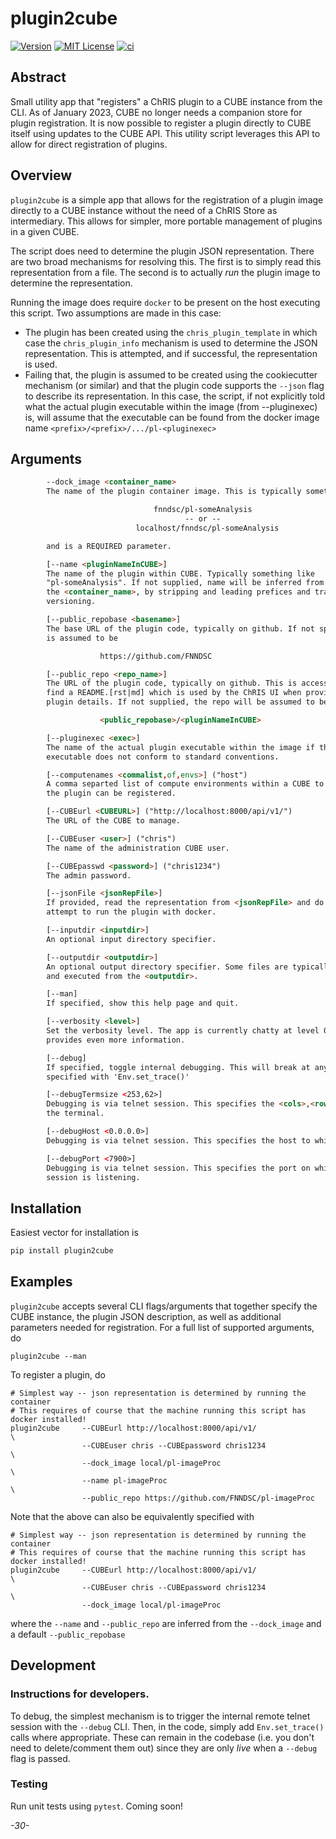 # plugin2cube

[![Version](https://img.shields.io/docker/v/fnndsc/pl-plugin2cube?sort=semver)](https://hub.docker.com/r/fnndsc/pl-plugin2cube)
[![MIT License](https://img.shields.io/github/license/fnndsc/pl-plugin2cube)](https://github.com/FNNDSC/pl-plugin2cube/blob/main/LICENSE)
[![ci](https://github.com/FNNDSC/pl-plugin2cube/actions/workflows/ci.yml/badge.svg)](https://github.com/FNNDSC/pl-plugin2cube/actions/workflows/ci.yml)

## Abstract

Small utility app that "registers" a ChRIS plugin to a CUBE instance from the CLI. As of January 2023, CUBE no longer needs a companion store for plugin registration. It is now possible to register a plugin directly to CUBE itself using updates to the CUBE API. This utility script leverages this API to allow for direct registration of plugins.

## Overview

`plugin2cube` is a simple app that allows for the registration of a plugin image directly to a CUBE instance without the need of a ChRIS Store as intermediary. This allows for simpler, more portable management of plugins in a given CUBE.

The script does need to determine the plugin JSON representation. There are two broad mechanisms for resolving this. The first is to simply read this representation from a file. The second is to actually _run_ the plugin image to determine the representation.

Running the image does require `docker` to be present on the host executing this script. Two assumptions are made in this case:

- The plugin has been created using the `chris_plugin_template` in which case the `chris_plugin_info` mechanism is used to determine the JSON representation. This is attempted, and if successful, the representation is used.
- Failing that, the plugin is assumed to be created using the cookiecutter mechanism (or similar) and that the plugin code supports the `--json` flag to describe its representation. In this case, the script, if not explicitly told what the actual plugin executable within the image (from --pluginexec) is, will assume that the executable can be found from the docker image name `<prefix>/<prefix>/.../pl-<pluginexec>`

## Arguments

```html
        --dock_image <container_name>
        The name of the plugin container image. This is typically something like

                                fnndsc/pl-someAnalysis
                                       -- or --
                            localhost/fnndsc/pl-someAnalysis

        and is a REQUIRED parameter.

        [--name <pluginNameInCUBE>]
        The name of the plugin within CUBE. Typically something like
        "pl-someAnalysis". If not supplied, name will be inferred from
        the <container_name>, by stripping and leading prefices and trailing
        versioning.

        [--public_repobase <basename>]
        The base URL of the plugin code, typically on github. If not specified,
        is assumed to be

                    https://github.com/FNNDSC

        [--public_repo <repo_name>]
        The URL of the plugin code, typically on github. This is accessed to
        find a README.[rst|md] which is used by the ChRIS UI when providing
        plugin details. If not supplied, the repo will be assumed to be

                    <public_repobase>/<pluginNameInCUBE>

        [--pluginexec <exec>]
        The name of the actual plugin executable within the image if this
        executable does not conform to standard conventions.

        [--computenames <commalist,of,envs>] ("host")
        A comma separted list of compute environments within a CUBE to which
        the plugin can be registered.

        [--CUBEurl <CUBEURL>] ("http://localhost:8000/api/v1/")
        The URL of the CUBE to manage.

        [--CUBEuser <user>] ("chris")
        The name of the administration CUBE user.

        [--CUBEpasswd <password>] ("chris1234")
        The admin password.

        [--jsonFile <jsonRepFile>]
        If provided, read the representation from <jsonRepFile> and do not
        attempt to run the plugin with docker.

        [--inputdir <inputdir>]
        An optional input directory specifier.

        [--outputdir <outputdir>]
        An optional output directory specifier. Some files are typically created
        and executed from the <outputdir>.

        [--man]
        If specified, show this help page and quit.

        [--verbosity <level>]
        Set the verbosity level. The app is currently chatty at level 0 and level 1
        provides even more information.

        [--debug]
        If specified, toggle internal debugging. This will break at any breakpoints
        specified with 'Env.set_trace()'

        [--debugTermsize <253,62>]
        Debugging is via telnet session. This specifies the <cols>,<rows> size of
        the terminal.

        [--debugHost <0.0.0.0>]
        Debugging is via telnet session. This specifies the host to which to connect.

        [--debugPort <7900>]
        Debugging is via telnet session. This specifies the port on which the telnet
        session is listening.

```

## Installation

Easiest vector for installation is

```bash
pip install plugin2cube
```

## Examples

`plugin2cube` accepts several CLI flags/arguments that together specify the CUBE instance, the plugin JSON description, as well as additional parameters needed for registration. For a full list of supported arguments, do

```shell
plugin2cube --man
```

To register a plugin, do

```shell
# Simplest way -- json representation is determined by running the container
# This requires of course that the machine running this script has docker installed!
plugin2cube     --CUBEurl http://localhost:8000/api/v1/                 \
                --CUBEuser chris --CUBEpassword chris1234               \
                --dock_image local/pl-imageProc                         \
                --name pl-imageProc                                     \
                --public_repo https://github.com/FNNDSC/pl-imageProc
```

Note that the above can also be equivalently specified with

```shell
# Simplest way -- json representation is determined by running the container
# This requires of course that the machine running this script has docker installed!
plugin2cube     --CUBEurl http://localhost:8000/api/v1/                 \
                --CUBEuser chris --CUBEpassword chris1234               \
                --dock_image local/pl-imageProc
```

where the `--name` and `--public_repo` are inferred from the `--dock_image` and
a default `--public_repobase`

## Development

### Instructions for developers.

To debug, the simplest mechanism is to trigger the internal remote telnet session with the `--debug` CLI. Then, in the code, simply add `Env.set_trace()` calls where appropriate. These can remain in the codebase (i.e. you don't need to delete/comment them out) since they are only _live_ when a `--debug` flag is passed.

### Testing

Run unit tests using `pytest`. Coming soon!

_-30-_
